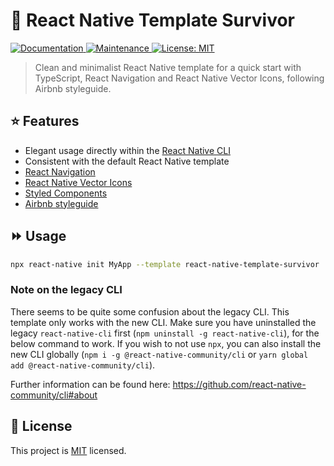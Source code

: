 # :rocket: React Native Template Survivor

<p>
  <a href="https://github.com/victorbrugnolo/react-native-template-survivor#readme">
    <img alt="Documentation" src="https://img.shields.io/badge/documentation-yes-brightgreen.svg" target="_blank" />
  </a>
  <a href="https://github.com/victorbrugnolo/react-native-template-survivor/graphs/commit-activity">
    <img alt="Maintenance" src="https://img.shields.io/badge/Maintained%3F-yes-green.svg" target="_blank" />
  </a>
  <a href="https://github.com/victorbrugnolo/react-native-template-survivor/blob/master/LICENSE">
    <img alt="License: MIT" src="https://img.shields.io/badge/License-MIT-yellow.svg" target="_blank" />
  </a>
</p>

> Clean and minimalist React Native template for a quick start with TypeScript, React Navigation and React Native Vector Icons, following Airbnb styleguide.

## :star: Features

- Elegant usage directly within the [React Native CLI](https://github.com/react-native-community/cli)
- Consistent with the default React Native template
- [React Navigation](https://reactnavigation.org)
- [React Native Vector Icons](https://github.com/oblador/react-native-vector-icons)
- [Styled Components](https://styled-components.com)
- [Airbnb styleguide](https://airbnb.io/javascript/react/)

## :fast_forward: Usage

```sh
npx react-native init MyApp --template react-native-template-survivor
```

### Note on the legacy CLI
There seems to be quite some confusion about the legacy CLI. This template only works with the new CLI. Make sure you have uninstalled the legacy `react-native-cli` first (`npm uninstall -g react-native-cli`), for the below command to work. If you wish to not use `npx`, you can also install the new CLI globally (`npm i -g @react-native-community/cli` or `yarn global add @react-native-community/cli`).

Further information can be found here: https://github.com/react-native-community/cli#about

## :bookmark: License

This project is [MIT](LICENSE) licensed.
